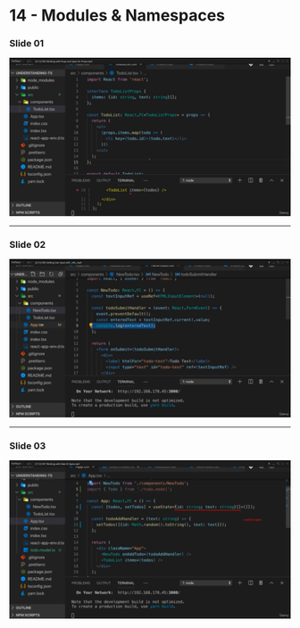 # 14 - Modules & Namespaces

### Slide 01

![01](./Screenshot_01.png)

***

### Slide 02

![02](./Screenshot_02.png)

***

### Slide 03

![03](./Screenshot_03.png)
